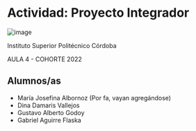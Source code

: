 # Actividad: Proyecto Integrador
![image](https://user-images.githubusercontent.com/87395600/174906450-8683b0b3-da13-4356-8cef-432073d5088b.png)

Instituto Superior Politécnico Córdoba 

AULA 4 - COHORTE 2022


## Alumnos/as

- María Josefina Albornoz
(Por fa, vayan agregándose)
- Dina Damaris Vallejos  
- Gustavo Alberto Godoy  
- Gabriel Aguirre Flaska

